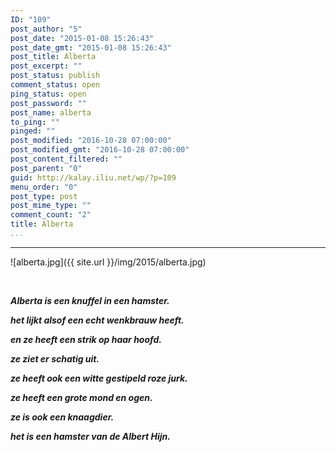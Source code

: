```yaml
---
ID: "109"
post_author: "5"
post_date: "2015-01-08 15:26:43"
post_date_gmt: "2015-01-08 15:26:43"
post_title: Alberta
post_excerpt: ""
post_status: publish
comment_status: open
ping_status: open
post_password: ""
post_name: alberta
to_ping: ""
pinged: ""
post_modified: "2016-10-28 07:00:00"
post_modified_gmt: "2016-10-28 07:00:00"
post_content_filtered: ""
post_parent: "0"
guid: http://kalay.iliu.net/wp/?p=109
menu_order: "0"
post_type: post
post_mime_type: ""
comment_count: "2"
title: Alberta
...
```

---

![alberta.jpg]({{ site.url }}/img/2015/alberta.jpg)

&nbsp;

<em><strong>A</strong><strong>lberta is een knuffel in een hamster.</strong></em>

<em><strong>het lijkt alsof een echt wenkbrauw heeft.
</strong></em>

<em><strong>en ze heeft een strik op haar hoofd.</strong></em>

<em><strong>ze ziet er schatig uit.</strong></em>

<em><strong>ze heeft ook een witte gestipeld roze jurk.</strong></em>

<em><strong>ze heeft een grote mond en ogen.</strong></em>

<em><strong>ze is ook een knaagdier.</strong></em>

<em><strong>het is een hamster van de Albert Hijn.</strong></em>
